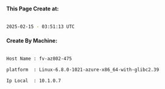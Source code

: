 
   
#### This Page Create at:

```bash

2025-02-15 - 03:51:13 UTC

```

#### Create By Machine:

```bash

Host Name : fv-az802-475

platform  : Linux-6.8.0-1021-azure-x86_64-with-glibc2.39

Ip Local  : 10.1.0.7

```

